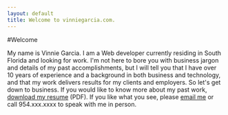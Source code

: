 ```yaml
---
layout: default
title: Welcome to vinniegarcia.com.
---
```


#Welcome

My name is Vinnie Garcia. I am a Web developer currently residing in South Florida and looking for work. I'm not here to bore you with business jargon and details of my past accomplishments, but I will tell you that I have over 10 years of experience and a background in both business and technology, and that my work delivers results for my clients and employers. So let's get down to business. If you would like to know more about my past work, [download my resume](Vincent-Garcia-Resume.pdf) (PDF). If you like what you see, please [email me](mailto:vg@vinniegarcia.com) or call 954.xxx.xxxx to speak with me in person.